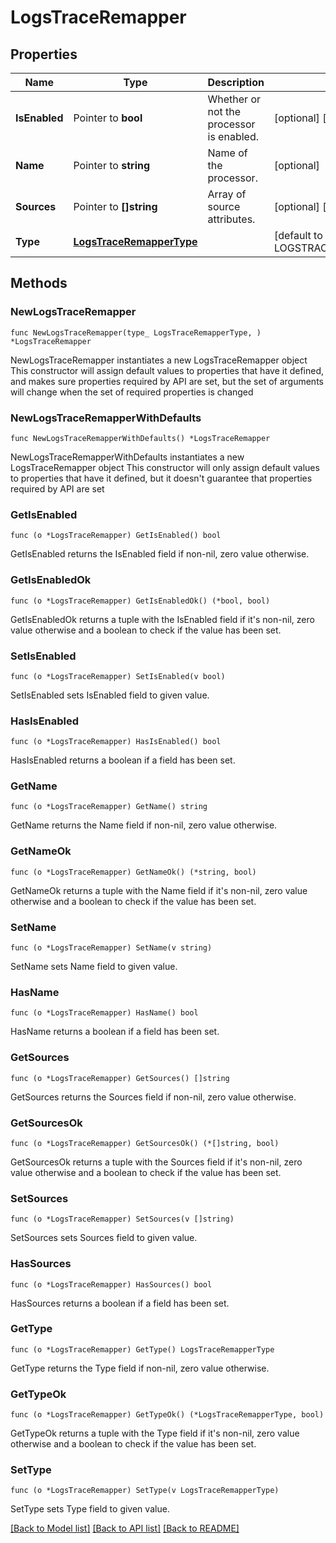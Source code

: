 # LogsTraceRemapper

## Properties

Name | Type | Description | Notes
---- | ---- | ----------- | ------
**IsEnabled** | Pointer to **bool** | Whether or not the processor is enabled. | [optional] [default to false]
**Name** | Pointer to **string** | Name of the processor. | [optional] 
**Sources** | Pointer to **[]string** | Array of source attributes. | [optional] [default to ["dd.trace_id"]]
**Type** | [**LogsTraceRemapperType**](LogsTraceRemapperType.md) |  | [default to LOGSTRACEREMAPPERTYPE_TRACE_ID_REMAPPER]

## Methods

### NewLogsTraceRemapper

`func NewLogsTraceRemapper(type_ LogsTraceRemapperType, ) *LogsTraceRemapper`

NewLogsTraceRemapper instantiates a new LogsTraceRemapper object
This constructor will assign default values to properties that have it defined,
and makes sure properties required by API are set, but the set of arguments
will change when the set of required properties is changed

### NewLogsTraceRemapperWithDefaults

`func NewLogsTraceRemapperWithDefaults() *LogsTraceRemapper`

NewLogsTraceRemapperWithDefaults instantiates a new LogsTraceRemapper object
This constructor will only assign default values to properties that have it defined,
but it doesn't guarantee that properties required by API are set

### GetIsEnabled

`func (o *LogsTraceRemapper) GetIsEnabled() bool`

GetIsEnabled returns the IsEnabled field if non-nil, zero value otherwise.

### GetIsEnabledOk

`func (o *LogsTraceRemapper) GetIsEnabledOk() (*bool, bool)`

GetIsEnabledOk returns a tuple with the IsEnabled field if it's non-nil, zero value otherwise
and a boolean to check if the value has been set.

### SetIsEnabled

`func (o *LogsTraceRemapper) SetIsEnabled(v bool)`

SetIsEnabled sets IsEnabled field to given value.

### HasIsEnabled

`func (o *LogsTraceRemapper) HasIsEnabled() bool`

HasIsEnabled returns a boolean if a field has been set.

### GetName

`func (o *LogsTraceRemapper) GetName() string`

GetName returns the Name field if non-nil, zero value otherwise.

### GetNameOk

`func (o *LogsTraceRemapper) GetNameOk() (*string, bool)`

GetNameOk returns a tuple with the Name field if it's non-nil, zero value otherwise
and a boolean to check if the value has been set.

### SetName

`func (o *LogsTraceRemapper) SetName(v string)`

SetName sets Name field to given value.

### HasName

`func (o *LogsTraceRemapper) HasName() bool`

HasName returns a boolean if a field has been set.

### GetSources

`func (o *LogsTraceRemapper) GetSources() []string`

GetSources returns the Sources field if non-nil, zero value otherwise.

### GetSourcesOk

`func (o *LogsTraceRemapper) GetSourcesOk() (*[]string, bool)`

GetSourcesOk returns a tuple with the Sources field if it's non-nil, zero value otherwise
and a boolean to check if the value has been set.

### SetSources

`func (o *LogsTraceRemapper) SetSources(v []string)`

SetSources sets Sources field to given value.

### HasSources

`func (o *LogsTraceRemapper) HasSources() bool`

HasSources returns a boolean if a field has been set.

### GetType

`func (o *LogsTraceRemapper) GetType() LogsTraceRemapperType`

GetType returns the Type field if non-nil, zero value otherwise.

### GetTypeOk

`func (o *LogsTraceRemapper) GetTypeOk() (*LogsTraceRemapperType, bool)`

GetTypeOk returns a tuple with the Type field if it's non-nil, zero value otherwise
and a boolean to check if the value has been set.

### SetType

`func (o *LogsTraceRemapper) SetType(v LogsTraceRemapperType)`

SetType sets Type field to given value.



[[Back to Model list]](../README.md#documentation-for-models) [[Back to API list]](../README.md#documentation-for-api-endpoints) [[Back to README]](../README.md)


